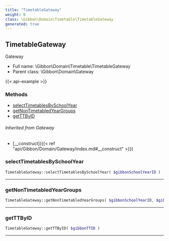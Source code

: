 ```yaml
---
title: "TimetableGateway"
weight: 0
class: \Gibbon\Domain\Timetable\TimetableGateway
generated: true
---
```


## TimetableGateway

Gateway



* Full name: \Gibbon\Domain\Timetable\TimetableGateway
* Parent class: \Gibbon\Domain\Gateway

{{< api-example >}} 



### Methods

- [selectTimetablesBySchoolYear](#selecttimetablesbyschoolyear)
- [getNonTimetabledYearGroups](#getnontimetabledyeargroups)
- [getTTByID](#getttbyid)




###### Inherited from Gateway
- [__construct]({{< ref "api/Gibbon/Domain/Gateway/index.md#__construct" >}})



### selectTimetablesBySchoolYear



```php
TimetableGateway::selectTimetablesBySchoolYear( $gibbonSchoolYearID )
```









---

### getNonTimetabledYearGroups



```php
TimetableGateway::getNonTimetabledYearGroups( $gibbonSchoolYearID, $gibbonTTID = null )
```









---

### getTTByID



```php
TimetableGateway::getTTByID( $gibbonTTID )
```









---

